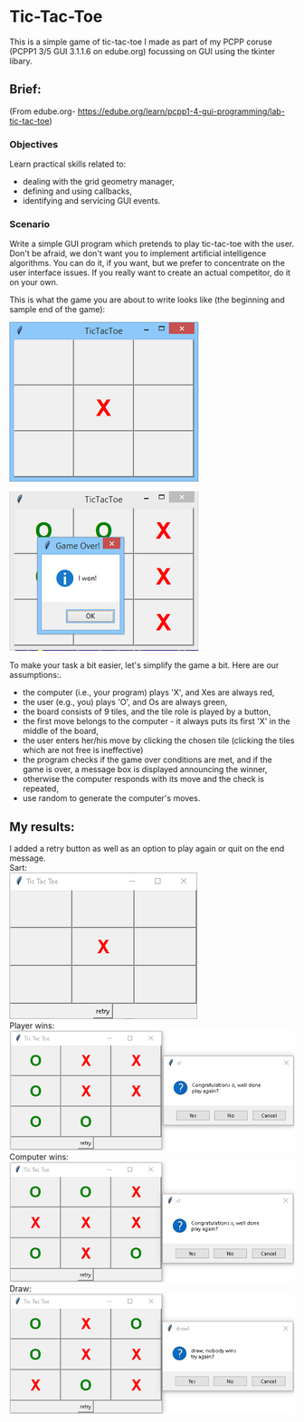 # Tic-Tac-Toe
This is a simple game of tic-tac-toe I made as part of my PCPP coruse (PCPP1 3/5 GUI 3.1.1.6 on edube.org) focussing on GUI using the tkinter libary.

## Brief:
(From edube.org- https://edube.org/learn/pcpp1-4-gui-programming/lab-tic-tac-toe)

### Objectives
Learn practical skills related to:

- dealing with the grid geometry manager,
- defining and using callbacks,
- identifying and servicing GUI events.

### Scenario
Write a simple GUI program which pretends to play tic-tac-toe with the user. Don't be afraid, we don't want you to implement artificial intelligence algorithms. You can do it, if you want, but we prefer to concentrate on the user interface issues. If you really want to create an actual competitor, do it on your own.

This is what the game you are about to write looks like (the beginning and sample end of the game):

![ttt-start](./images/intended_start.png)

![ttt-finish](./images/intended_finish.png)

To make your task a bit easier, let's simplify the game a bit. Here are our assumptions:.

- the computer (i.e., your program) plays 'X', and Xes are always red,
- the user (e.g., you) plays 'O', and Os are always green,
- the board consists of 9 tiles, and the tile role is played by a button,
- the first move belongs to the computer - it always puts its first 'X' in the middle of the board,
- the user enters her/his move by clicking the chosen tile (clicking the tiles which are not free is ineffective)
- the program checks if the game over conditions are met, and if the game is over, a message box is displayed announcing the winner,
- otherwise the computer responds with its move and the check is repeated,
- use random to generate the computer's moves.

## My results:
I added a retry button as well as an option to play again or quit on the end message.  
Sart:  
![start](./images/start.png)  
Player wins:  
![Player wins](./images/player_win.png)  
Computer wins:  
![Computer wins](./images/comp_win.png)  
Draw:  
![Darw](./images/draw.png)  
